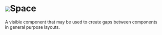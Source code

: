 # ![](/assets/touchcolor.png)Space

A visible component that may be used to create gaps between components in general purpose layouts.
